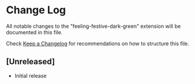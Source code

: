 # Change Log
All notable changes to the "feeling-festive-dark-green" extension will be documented in this file.

Check [Keep a Changelog](http://keepachangelog.com/) for recommendations on how to structure this file.

## [Unreleased]
- Initial release
